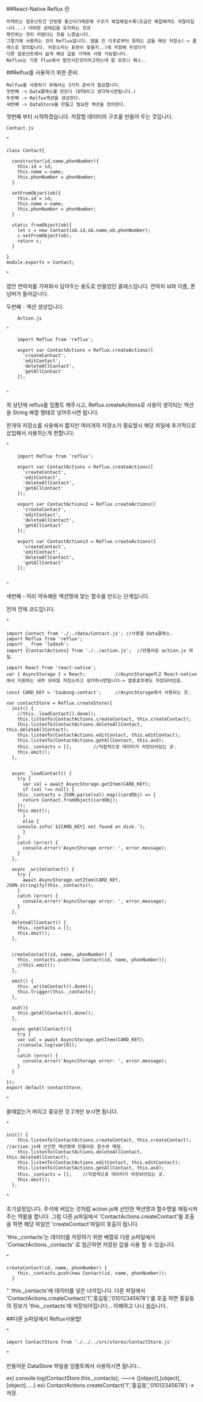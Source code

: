 ##React-Native Reflux 란
	
	리엑트는 컴포넌트간 단방향 통신이기때문에 구조가 복잡해질수록(조금만 복잡해져도 귀찮아집니다...) 어떠한 상태값을 유지하는 것과
	확인하는 것이 어렵다는 것을 느꼈습니다. 
	그렇기에 사용하는 것이 Reflux입니다. 앱을 킨 이후로부터 원하는 값을 해당 저장소(-> 클래스로 정의됩니다. 저장소라는 표현이 맞을지..)에 저장해 두었다가
	다른 컴포넌트에서 쉽게 해당 값을 가져와 사용 가능합니다.
	Reflux는 기존 flux에서 발전시킨것이라고하는데 잘 모르니 패스..

##Relfux를 사용하기 위한 준비.

	Relfux를 사용하기 위해서는 3가지 준비가 필요합니다.
	첫번쩨 -> Data클래스를 만든다 (DTO라고 생각하시면됩니다.)
	두번째 -> Relfux액션을 생성한다.
	세번째 -> DataStore를 만들고 필요한 액션을 정의한다.


첫번째 부터 시작하겠습니다. 저장할 데이터의 구조를 만들어 두는 것입니다.


	Contact.js

"

	class Contact{

	  constructor(id,name,phonNumber){
	    this.id = id;
	    this.name = name;
	    this.phonNumber = phonNumber;
	  }

	  setFromObject(ob){
	    this.id = id;
	    this.name = name;
	    this.phonNumber = phonNumber;
	  }

	  static fromObject(ob){
	    let c = new Contact(ob.id,ob.name,ob.phonNumber);
	    c.setFromObject(ob);
	    return c;
	  }

	}
	module.exports = Contact;

"

앱안 연락처를 가져와서 담아두는 용도로 만들었던 클래스입니다. 연락처 id와 이름, 폰넘버가 들어갑니다.

두번째 - 액션 생성입니다.

		Action.js

	"
		
		import Reflux from 'reflux';

		export var ContactActions = Reflux.createActions([
		  'createContact',
		  'editContact',
		  'deleteAllContact',
		  'getAllContact'
		]);


	"

최 상단에 reflux를 임폴트 해주시고, Reflux.createActions로 사용이 생각되는 액션을 String 배열 형태로 넣어주시면 됩니다.

한개의 저장소를 사용해서 짧지만 여러개의 저장소가 필요할시 해당 파일에 추가적으로 삽입해서 사용하는게 편합니다.


"
		
		import Reflux from 'reflux';

		export var ContactActions = Reflux.createActions([
		  'createContact',
		  'editContact',
		  'deleteAllContact',
		  'getAllContact'
		]);

		export var ContactActions2 = Reflux.createActions([
		  'createContact',
		  'editContact',
		  'deleteAllContact',
		  'getAllContact'
		]);

		export var ContactActions3 = Reflux.createActions([
		  'createContact',
		  'editContact',
		  'deleteAllContact',
		  'getAllContact'
		]);


	"

세번째 - 미리 약속해둔 액션명에 맞는 함수를 만드는 단계입니다.


먼저 전체 코드입니다.


"

	import Contact from './../data/Contact.js';	//사용할 Data클래스.
	import Reflux from 'reflux';
	import _ from 'lodash';
	import {ContactActions} from './../action.js';	//만들어둔 action.js 파일.

	import React from 'react-native';
	var { AsyncStorage } = React;			//AsyncStorage라고 React-native에서 지원하는 내부 모바일 저장소라고 생각하시면됩니다-> 앱종료후에도 저장되어있음.

	const CARD_KEY = 'tuubong-contact';		//AsyncStorage에서 사용되는 것.

	var contactStore = Reflux.createStore({
	  init() {
	    //this._loadContact().done();
	    this.listenTo(ContactActions.createContact, this.createContact);
	    this.listenTo(ContactActions.deleteAllContact, this.deleteAllContact);
	    this.listenTo(ContactActions.editContact, this.editContact);
	    this.listenTo(ContactActions.getAllContact, this.asd);
	    this._contacts = [];		//직접적으로 데이터가 저장되어있는 곳.
	    this.emit();
	  },


	  async _loadContact() {
	    try {
	      var val = await AsyncStorage.getItem(CARD_KEY);
	      if (val !== null) {
		this._contacts = JSON.parse(val).map((cardObj) => {
		  return Contact.fromObject(cardObj);
		});
		this.emit();
	      }
	      else {
		console.info(`${CARD_KEY} not found on disk.`);
	      }
	    }
	    catch (error) {
	      console.error('AsyncStorage error: ', error.message);
	    }
	  },

	  async _writeContact() {
	    try {
	      await AsyncStorage.setItem(CARD_KEY, JSON.stringify(this._contacts));
	    }
	    catch (error) {
	      console.error('AsyncStorage error: ', error.message);
	    }
	  },

	  deleteAllContact() {
	    this._contacts = [];
	    this.emit();
	  },


	  createContact(id, name, phonNumber) {
	    this._contacts.push(new Contact(id, name, phonNumber));
	    //this.emit();
	  },

	  emit() {
	    this._writeContact().done();
	    this.trigger(this._contacts);
	  },

	  asd(){
	    this.getAllContact().done();
	  },

	  async getAllContact(){
	    try {
	    var val = await AsyncStorage.getItem(CARD_KEY);
	    //console.log(var[0]);
	    }
	    catch (error) {
	      console.error('AsyncStorage error: ', error.message);
	    }
	  }

	});
	export default contactStore;

"


쓸때없는거 버리고 중요한 것 2개만 보시면 됩니다.

"

	init() {
	    this.listenTo(ContactActions.createContact, this.createContact);	//action.js에 선언한 액션명에 만들어둔 함수와 매핑.
	    this.listenTo(ContactActions.deleteAllContact, this.deleteAllContact);
	    this.listenTo(ContactActions.editContact, this.editContact);
	    this.listenTo(ContactActions.getAllContact, this.asd);
	    this._contacts = [];	//직접적으로 데이터가 저장되어있는 곳.
	    this.emit();
	  },

"

초기설정입니다. 주석에 써있는 것처럼 action.js에 선언한 액션명과 함수명을 매핑시켜주는 역활을 합니다. 그럼 다른 js파일에서 'ContactActions.createContact'를 호출을 하면 
해당 파일안 'createContact'파일이 호출이 됩니다.

'this._contacts'는 데이터를 저장하기 위한 배열로 다른 js파일에서 'ContactActions._contacts' 로 접근하면 저장된 값을 사용 할 수 있습니다.



"

	createContact(id, name, phonNumber) {
	    this._contacts.push(new Contact(id, name, phonNumber));
	  }

"
'this._contacts'에 데이터를 넣은 녀석입니다. 다른 파일에서 'ContactActions.createContact('1','홍길동','01012345678')'를 호출 하면 홍길동의 정보가 
'this._contacts'에 저장되어집니다...  이해하고 나니 쉽습니다..



##다른 js파일에서 Reflux사용법!

"

	import ContactStore from './../../src/stores/ContactStore.js'

"

만들어둔 DataStore 파일을 임폴트해서 사용하시면 됩니다...

ex) console.log(ContactStore.this._contacts);    ---> {[object],[object],[object].....}
ex) ContactActions.createContact('1','홍길동','01012345678')  -> 저장.


